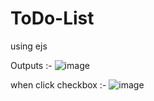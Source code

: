 # ToDo-List

using ejs

Outputs :-
![image](https://user-images.githubusercontent.com/88943865/139003572-87221241-507d-4954-8f8f-3a83115c871b.png)


when click checkbox :-
![image](https://user-images.githubusercontent.com/88943865/139003867-66c63530-dd4d-406e-ad31-c23ca60f10e4.png)
